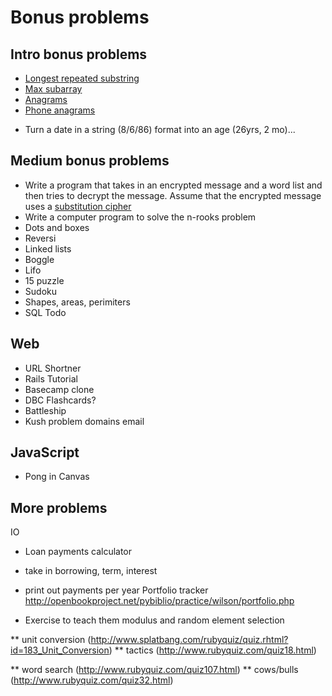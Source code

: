 # Bonus problems

## Intro bonus problems

* [Longest repeated substring][longest-substring]
* [Max subarray][max-subarray]
* [Anagrams][anagrams]
* [Phone anagrams][phone-anagrams]

[longest-substring]: http://www.rubyquiz.com/quiz153.html
[max-subarray]: http://www.rubyquiz.com/quiz131.html
[anagrams]: http://www.rubyquiz.com/quiz112.html
[phone-anagrams]: http://www.rubyquiz.com/quiz20.html

* Turn a date in a string (8/6/86) format into an age (26yrs, 2 mo)...

## Medium bonus problems

* Write a program that takes in an encrypted message and a word list
  and then tries to decrypt the message. Assume that the encrypted
  message uses a [substitution cipher][wiki-sub-cipher]
* Write a computer program to solve the n-rooks problem
* Dots and boxes
* Reversi
* Linked lists
* Boggle
* Lifo
* 15 puzzle
* Sudoku
* Shapes, areas, perimiters
* SQL Todo

[wiki-sub-cipher]: http://en.wikipedia.org/wiki/Substitution_cipher#Simple_substitution

## Web
* URL Shortner
* Rails Tutorial
* Basecamp clone
* DBC Flashcards?
* Battleship
* Kush problem domains email

## JavaScript
* Pong in Canvas

## More problems

IO
* Loan payments calculator
 * take in borrowing, term, interest
 * print out payments per year
Portfolio tracker
http://openbookproject.net/pybiblio/practice/wilson/portfolio.php

* Exercise to teach them modulus and random element selection

** unit conversion (http://www.splatbang.com/rubyquiz/quiz.rhtml?id=183_Unit_Conversion)
** tactics (http://www.rubyquiz.com/quiz18.html)

** word search (http://www.rubyquiz.com/quiz107.html)
** cows/bulls (http://www.rubyquiz.com/quiz32.html)
